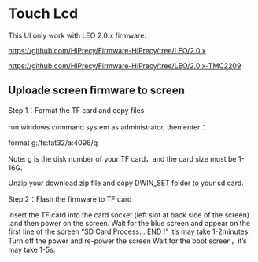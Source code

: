# Touch Lcd

This UI only work with LEO 2.0.x firmware.

https://github.com/HiPrecy/Firmware-HiPrecy/tree/LEO/2.0.x

https://github.com/HiPrecy/Firmware-HiPrecy/tree/LEO/2.0.x-TMC2209

## Uploade screen firmware to screen

Step 1：Format the TF card and copy files

run windows command system as administrator, then enter：

format g:/fs:fat32/a:4096/q

Note: 
g is the disk number of your TF card，and the card size must be 1-16G.

Unzip your download zip file and copy DWIN_SET folder to your sd card.

Step 2：Flash the firmware to TF card

Insert the TF card into the card socket (left slot at back side of the screen) ,and then power on the screen. 
Wait for the blue screen and appear on the first line of the screen “SD Card Process... END !” it’s may take 1-2minutes.
Turn off the power and re-power the screen Wait for the boot screen，it’s may take 1-5s.